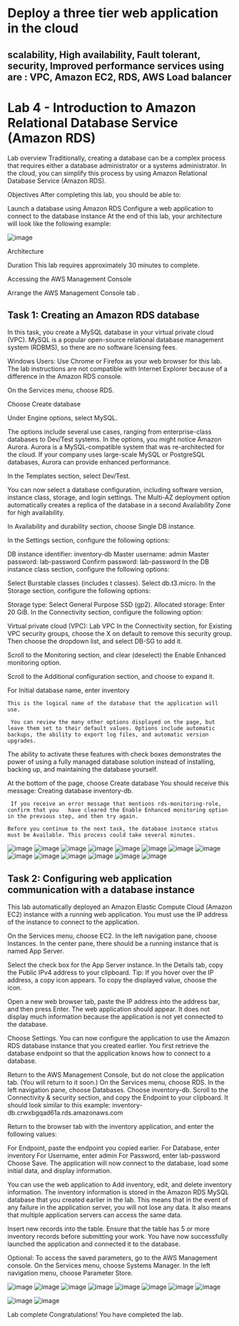 # Deploy a three tier web application in the cloud
scalability, High availability, Fault tolerant, security, Improved performance services using are : VPC, Amazon EC2, RDS, AWS Load balancer 
-----------------------------------------------------------------
# Lab 4 - Introduction to Amazon Relational Database Service (Amazon RDS)

Lab overview
Traditionally, creating a database can be a complex process that requires either a database administrator or a systems administrator. In the cloud, you can simplify this process by using Amazon Relational Database Service (Amazon RDS).

Objectives
After completing this lab, you should be able to:

Launch a database using Amazon RDS
Configure a web application to connect to the database instance
At the end of this lab, your architecture will look like the following example:


![image](https://user-images.githubusercontent.com/89054489/232302566-53314859-ccb0-40fc-a3e5-15975f486ee8.png)

Architecture

Duration
This lab requires approximately 30 minutes to complete.

Accessing the AWS Management Console

Arrange the AWS Management Console tab .

## Task 1: Creating an Amazon RDS database
In this task, you create a MySQL database in your virtual private cloud (VPC). MySQL is a popular open-source relational database management system (RDBMS), so there are no software licensing fees.

 Windows Users: Use Chrome or Firefox as your web browser for this lab. The lab instructions are not compatible with Internet Explorer because of a difference in the Amazon RDS console.

On the Services  menu, choose RDS.

Choose Create database

Under Engine options, select  MySQL.

The options include several use cases, ranging from enterprise-class databases to Dev/Test systems. In the options, you might notice Amazon Aurora. Aurora is a MySQL-compatible system that was re-architected for the cloud. If your company uses large-scale MySQL or PostgreSQL databases, Aurora can provide enhanced performance.

In the Templates section, select  Dev/Test.

You can now select a database configuration, including software version, instance class, storage, and login settings. The Multi-AZ deployment option automatically creates a replica of the database in a second Availability Zone for high availability. 

In Availability and durability section, choose  Single DB instance.

In the Settings section, configure the following options:

DB instance identifier: inventory-db
Master username: admin
Master password: lab-password
Confirm password: lab-password
In the DB instance class section, configure the following options:

Select  Burstable classes (includes t classes).
Select db.t3.micro.
In the Storage section, configure the following options:

Storage type: Select General Purpose SSD (gp2).
Allocated storage: Enter 20 GiB.
In the Connectivity section, configure the following option: 

Virtual private cloud (VPC): Lab VPC
In the Connectivity section, for Existing VPC security groups, choose the X on default to remove this security group. Then choose the dropdown list, and select DB-SG to add it.

Scroll to the Monitoring section, and clear (deselect) the Enable Enhanced monitoring option.

Scroll to the Additional configuration section, and choose  to expand it. 

For Initial database name, enter inventory

 

	This is the logical name of the database that the application will use.

	 You can review the many other options displayed on the page, but leave them set to their default values. Options include automatic backups, the ability to export log files, and automatic version upgrades. 
The ability to activate these features with check boxes demonstrates the power of using a fully managed database solution instead of installing, backing up, and maintaining the database yourself.

At the bottom of the page, choose Create database
	You should receive this message: Creating database inventory-db.

	 If you receive an error message that mentions rds-monitoring-role, 	confirm that you   have cleared the Enable Enhanced monitoring option in the previous step, and then try again.

	Before you continue to the next task, the database instance status must be Available. This process could take several minutes.

![image](https://user-images.githubusercontent.com/89054489/232353681-a70aea7d-c5b5-4410-980c-66ca8d1d5fb8.png)
![image](https://user-images.githubusercontent.com/89054489/232353751-e6271b72-49c8-4b1c-b882-2ca0e61e87ea.png)
![image](https://user-images.githubusercontent.com/89054489/232353814-01c69e38-88ee-4d7b-b185-8ffb36178c87.png)
![image](https://user-images.githubusercontent.com/89054489/232353847-bc6eef15-0973-47b6-8f3c-0b8c5fbf6227.png)
![image](https://user-images.githubusercontent.com/89054489/232353895-20728873-a935-45ba-8c0b-88eab146dffc.png)
![image](https://user-images.githubusercontent.com/89054489/232354026-28da3aee-8aef-4944-b74b-2c57c4423786.png)
![image](https://user-images.githubusercontent.com/89054489/232354116-8307a3b4-4623-47a4-a406-e547faf91bc0.png)
![image](https://user-images.githubusercontent.com/89054489/232354200-267e1656-42ad-45d1-a3f6-0be4b8b0dbc7.png)
![image](https://user-images.githubusercontent.com/89054489/232354394-2136a1c5-ced4-4f35-9f28-0125bf6d7ef9.png)
![image](https://user-images.githubusercontent.com/89054489/232354504-74480e52-d72b-4918-a117-ec7786edc9a2.png)
![image](https://user-images.githubusercontent.com/89054489/232354533-b88ce82a-0aae-451f-9756-bedacbb9ce2c.png)
![image](https://user-images.githubusercontent.com/89054489/232354556-7da86f3c-e808-4d49-8d26-a218dfb65670.png)
![image](https://user-images.githubusercontent.com/89054489/232354829-d0683382-c147-4e46-8c02-eb3a6774ce67.png)
![image](https://user-images.githubusercontent.com/89054489/232355297-42a2756f-d239-4c8a-8d48-9e08969875b3.png)



## Task 2: Configuring web application communication with a database instance

This lab automatically deployed an Amazon Elastic Compute Cloud (Amazon EC2) instance with a running web application. You must use the IP address of the instance to connect to the application.

On the Services  menu, choose EC2.
In the left navigation pane, choose Instances.
In the center pane, there should be a running instance that is named App Server.

Select the check box for the App Server instance.
In the Details tab, copy the Public IPv4 address to your clipboard.
Tip: If you hover over the IP address, a copy  icon appears. To copy the displayed value, choose the icon.

Open a new web browser tab, paste the IP address into the address bar, and then press Enter.
The web application should appear. It does not display much information because the application is not yet connected to the database.

Choose  Settings.
You can now configure the application to use the Amazon RDS database instance that you created earlier. You first retrieve the database endpoint so that the application knows how to connect to a database.

Return to the AWS Management Console, but do not close the application tab. (You will return to it soon.)
On the Services  menu, choose RDS.
In the left navigation pane, choose Databases.
Choose inventory-db.
Scroll to the Connectivity & security section, and copy the Endpoint to your clipboard.
It should look similar to this example: inventory-db.crwxbgqad61a.rds.amazonaws.com

Return to the browser tab with the inventory application, and enter the following values:

For Endpoint, paste the endpoint you copied earlier.
For Database, enter inventory
For Username, enter admin
For Password, enter lab-password
Choose Save.
		The application will now connect to the database, load some initial data, and display information.

You can use the web application to   Add inventory,  edit, and  delete inventory information.
 The inventory information is stored in the Amazon RDS MySQL database that you created earlier in the lab. This means that in the event of any failure in the application server, you will not lose any data. It also means that multiple application servers can access the  same data.

Insert new records into the table. Ensure that the table has 5 or more inventory records before submitting your work.
 You have now successfully launched the application and connected it to the database.

Optional: To access the saved parameters, go to the AWS Management console. On the Services  menu, choose Systems Manager. In the left navigation menu, choose Parameter Store. 

![image](https://user-images.githubusercontent.com/89054489/232355327-00118c39-051c-4f12-8798-28d0134ab47c.png)
![image](https://user-images.githubusercontent.com/89054489/232355390-6933bdb6-8523-4053-b249-d8e3829bec1f.png)
![image](https://user-images.githubusercontent.com/89054489/232355431-c6c5f315-e0d4-4416-bf0a-fda7a9045dc4.png)
![image](https://user-images.githubusercontent.com/89054489/232355594-47a2c348-b5fa-439a-96d1-0a47fc32782e.png)
![image](https://user-images.githubusercontent.com/89054489/232355189-d4316604-dee8-4e1a-9901-2f72acca2bef.png)
![image](https://user-images.githubusercontent.com/89054489/232355685-1f2a9dbb-07c0-45dd-9912-a7578a542a24.png)
![image](https://user-images.githubusercontent.com/89054489/232355758-bed4df89-d178-41ad-939b-2db8f02341b8.png)
![image](https://user-images.githubusercontent.com/89054489/232355817-058bed46-de61-4b40-b9b7-8505ec6c67c3.png)

![image](https://user-images.githubusercontent.com/89054489/232355898-b367108d-151a-422c-923f-62d6c6f51b41.png)
![image](https://user-images.githubusercontent.com/89054489/232357268-18e57394-496f-43d6-830a-84b84f943e85.png)


Lab complete 
 Congratulations! You have completed the lab. 

 

